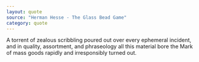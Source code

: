 ```yaml
---
layout: quote
source: "Herman Hesse - The Glass Bead Game"
category: quote
---
```


A torrent of zealous scribbling poured out over every ephemeral incident, and in quality, assortment, and phraseology all this material bore the Mark of mass goods rapidly and irresponsibly turned out.

